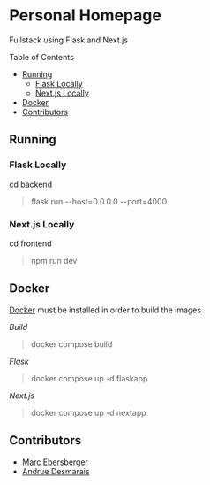 # Personal Homepage
Fullstack using Flask and Next.js

Table of Contents
-   [Running](#running)
    -   [Flask Locally](#flask-locally)
    -   [Next.js Locally](#nextjs-locally)
-   [Docker](#docker)
-   [Contributors](#contributors)

## Running

### Flask Locally
cd backend
> flask run --host=0.0.0.0 --port=4000

### Next.js Locally
cd frontend
> npm run dev

## Docker
[Docker](https://www.docker.com/) must be installed in order to build the images

*Build*
> docker compose build

*Flask*
> docker compose up -d flaskapp

*Next.js*
> docker compose up -d nextapp

## Contributors

-   [Marc Ebersberger](https://github.com/BlueMonkeyQ)
-   [Andrue Desmarais](https://github.com/AndrueGage)
